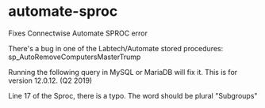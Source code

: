 # automate-sproc
Fixes Connectwise Automate SPROC error

There's a bug in one of the Labtech/Automate stored procedures:  sp_AutoRemoveComputersMasterTrump

Running the following query in MySQL or MariaDB will fix it.  This is for version 12.0.12. (Q2 2019)

Line 17 of the Sproc, there is a typo.  The word should be plural "Subgroups"
